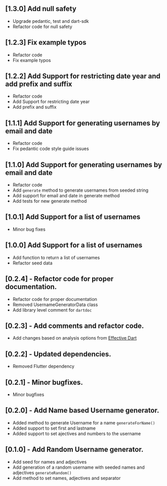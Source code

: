 ## [1.3.0] Add null safety
* Upgrade pedantic, test and dart-sdk
* Refactor code for null safety

## [1.2.3] Fix example typos
* Refactor code
* Fix example typos

## [1.2.2] Add Support for restricting date year and add prefix and suffix
* Refactor code
* Add Support for restricting date year 
* Add prefix and suffix

## [1.1.1] Add Support for generating usernames by email and date
* Refactor code
* Fix pedantic code style guide issues

## [1.1.0] Add Support for generating usernames by email and date
* Refactor code
* Add `generate` method to generate usernames from seeded string
* Add support for email and date in generate method
* Add tests for new generate method

## [1.0.1] Add Support for a list of usernames
* Minor bug fixes

## [1.0.0] Add Support for a list of usernames
* Add function to return a list of usernames
* Refactor seed data

## [0.2.4] - Refactor code for proper documentation.

* Refactor code for proper documentation
* Removed UsernameGeneratorData class
* Add library level comment for `dartdoc`

## [0.2.3] - Add comments and refactor code.

* Add changes based on analysis options from [Effective Dart](https://dart.dev/guides/language/effective-dart)

## [0.2.2] - Updated dependencies.

* Removed Flutter dependency

## [0.2.1] - Minor bugfixes.

* Minor bugfixes

## [0.2.0] - Add Name based Username generator.

* Added method to generate Username for a name `generateForName()`
* Added support to set first and lastname
* Added support to set ajectives and numbers to the username

## [0.1.0] - Add Random Username generator.

* Add seed for names and adjectives
* Add generation of a random username with seeded names and adjectives `generateRandom()`
* Add method to set names, adjectives and separator
